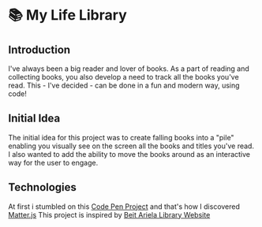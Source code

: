 # :books: My Life Library

## Introduction
I've always been a big reader and lover of books. As a part of reading and collecting books, you also develop a need to track all the books you've read.
This - I've decided - can be done in a fun and modern way, using code!

## Initial Idea
The initial idea for this project was to create falling books into a "pile" enabling you visually see on the screen all the books and titles you've read.
I also wanted to add the ability to move the books around as an interactive way for the user to engage.

## Technologies
At first i stumbled on this [Code Pen Project](https://codepen.io/liabru/pen/jwXqOd) and that's how I discovered [Matter.js](https://brm.io/matter-js/docs/)
This project is inspired by [Beit Ariela Library Website](https://ariela.today/)
